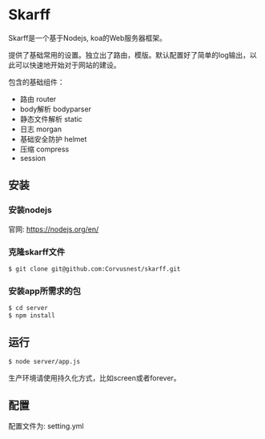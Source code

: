 # Skarff

Skarff是一个基于Nodejs, koa的Web服务器框架。

提供了基础常用的设置。独立出了路由，模版。默认配置好了简单的log输出，以此可以快速地开始对于网站的建设。

包含的基础组件：

  - 路由 router
  - body解析 bodyparser
  - 静态文件解析 static
  - 日志 morgan
  - 基础安全防护 helmet
  - 压缩 compress
  - session

## 安装

### 安装nodejs

官网: https://nodejs.org/en/

### 克隆skarff文件

```sh
$ git clone git@github.com:Corvusnest/skarff.git
```

### 安装app所需求的包

```sh
$ cd server
$ npm install
```

## 运行

```sh
$ node server/app.js
```

生产环境请使用持久化方式，比如screen或者forever。

## 配置

配置文件为: setting.yml
